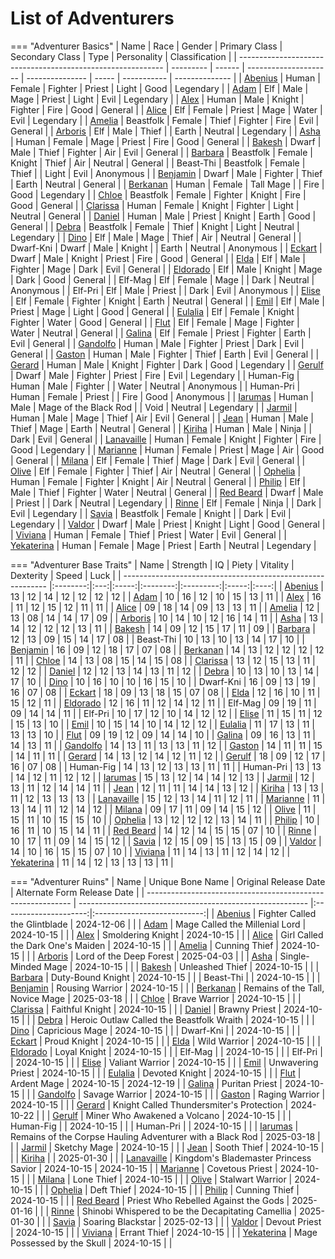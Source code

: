 # List of Adventurers

=== "Adventurer Basics"
    | Name                                                        | Race      | Gender | Primary Class         | Secondary Class | Type  | Personality | Classification |
    | ----------------------------------------------------------- | --------- | ------ | --------------------- | --------------- | ----- | ----------- | -------------- |
    | [Abenius](./legendary-adventurers/details/Abenius.md)       | Human     | Female | Fighter               | Priest          | Light | Good        | Legendary      |
    | [Adam](./legendary-adventurers/details/Adam.md)             | Elf       | Male   | Mage                  | Priest          | Light | Evil        | Legendary      |
    | [Alex](./general-adventurers/details/Alex.md)               | Human     | Male   | Knight                | Fighter         | Fire  | Good        | General        |
    | [Alice](./legendary-adventurers/details/Alice.md)           | Elf       | Female | Priest                | Mage            | Water | Evil        | Legendary      |
    | [Amelia](./general-adventurers/details/Amelia.md)           | Beastfolk | Female | Thief                 | Fighter         | Fire  | Evil        | General        |
    | [Arboris](./legendary-adventurers/details/Arboris.md)       | Elf       | Male   | Thief                 |                 | Earth | Neutral     | Legendary      |
    | [Asha](./general-adventurers/details/Asha.md)               | Human     | Female | Mage                  | Priest          | Fire  | Good        | General        |
    | [Bakesh](./general-adventurers/details/Bakesh.md)           | Dwarf     | Male   | Thief                 | Fighter         | Air   | Evil        | General        |
    | [Barbara](./general-adventurers/details/Barbara.md)         | Beastfolk | Female | Knight                | Thief           | Air   | Neutral     | General        |
    | Beast-Thi                                                   | Beastfolk | Female | Thief                 |                 | Light | Evil        | Anonymous      |
    | [Benjamin](./general-adventurers/details/Benjamin.md)       | Dwarf     | Male   | Fighter               | Thief           | Earth | Neutral     | General        |
    | [Berkanan](./legendary-adventurers/details/Berkanan.md)     | Human     | Female | Tall Mage             |                 | Fire  | Good        | Legendary      |
    | [Chloe](./general-adventurers/details/Chloe.md)             | Beastfolk | Female | Fighter               | Knight          | Fire  | Good        | General        |
    | [Clarissa](./general-adventurers/details/Clarissa.md)       | Human     | Female | Knight                | Fighter         | Light | Neutral     | General        |
    | [Daniel](./general-adventurers/details/Daniel.md)           | Human     | Male   | Priest                | Knight          | Earth | Good        | General        |
    | [Debra](./legendary-adventurers/details/Debra.md)           | Beastfolk | Female | Thief                 | Knight          | Light | Neutral     | Legendary      |
    | [Dino](./general-adventurers/details/Dino.md)               | Elf       | Male   | Mage                  | Thief           | Air   | Neutral     | General        |
    | Dwarf-Kni                                                   | Dwarf     | Male   | Knight                |                 | Earth | Neutral     | Anonymous      |
    | [Eckart](./general-adventurers/details/Eckart.md)           | Dwarf     | Male   | Knight                | Priest          | Fire  | Good        | General        |
    | [Elda](./general-adventurers/details/Elda.md)               | Elf       | Male   | Fighter               | Mage            | Dark  | Evil        | General        |
    | [Eldorado](./general-adventurers/details/Eldorado.md)       | Elf       | Male   | Knight                | Mage            | Dark  | Good        | General        |
    | Elf-Mag                                                     | Elf       | Female | Mage                  |                 | Dark  | Neutral     | Anonymous      |
    | Elf-Pri                                                     | Elf       | Male   | Priest                |                 | Dark  | Evil        | Anonymous      |
    | [Elise](./general-adventurers/details/Elise.md)             | Elf       | Female | Fighter               | Knight          | Earth | Neutral     | General        |
    | [Emil](./general-adventurers/details/Emil.md)               | Elf       | Male   | Priest                | Mage            | Light | Good        | General        |
    | [Eulalia](./general-adventurers/details/Eulalia.md)         | Elf       | Female | Knight                | Fighter         | Water | Good        | General        |
    | [Flut](./general-adventurers/details/Flut.md)               | Elf       | Female | Mage                  | Fighter         | Water | Neutral     | General        |
    | [Galina](./general-adventurers/details/Galina.md)           | Elf       | Female | Priest                | Fighter         | Earth | Evil        | General        |
    | [Gandolfo](./general-adventurers/details/Gandolfo.md)       | Human     | Male   | Fighter               | Priest          | Dark  | Evil        | General        |
    | [Gaston](./general-adventurers/details/Gaston.md)           | Human     | Male   | Fighter               | Thief           | Earth | Evil        | General        |
    | [Gerard](./legendary-adventurers/details/Gerard.md)         | Human     | Male   | Knight                | Fighter         | Dark  | Good        | Legendary      |
    | [Gerulf](./legendary-adventurers/details/Gerulf.md)         | Dwarf     | Male   | Fighter               | Priest          | Fire  | Evil        | Legendary      |
    | Human-Fig                                                   | Human     | Male   | Fighter               |                 | Water | Neutral     | Anonymous      |
    | Human-Pri                                                   | Human     | Female | Priest                |                 | Fire  | Good        | Anonymous      |
    | [Iarumas](./legendary-adventurers/details/Iarumas.md)       | Human     | Male   | Mage of the Black Rod |                 | Void  | Neutral     | Legendary      |
    | [Jarmil](./general-adventurers/details/Jarmil.md)           | Human     | Male   | Mage                  | Thief           | Air   | Evil        | General        |
    | [Jean](./general-adventurers/details/Jean.md)               | Human     | Male   | Thief                 | Mage            | Earth | Neutral     | General        |
    | [Kiriha](./general-adventurers/details/Kiriha.md)           | Human     | Male   | Ninja                 |                 | Dark  | Evil        | General        |
    | [Lanavaille](./legendary-adventurers/details/Lanavaille.md) | Human     | Female | Knight                | Fighter         | Fire  | Good        | Legendary      |
    | [Marianne](./general-adventurers/details/Marianne.md)       | Human     | Female | Priest                | Mage            | Air   | Good        | General        |
    | [Milana](./general-adventurers/details/Milana.md)           | Elf       | Female | Thief                 | Mage            | Dark  | Evil        | General        |
    | [Olive](./general-adventurers/details/Olive.md)             | Elf       | Female | Fighter               | Thief           | Air   | Neutral     | General        |
    | [Ophelia](./general-adventurers/details/Ophelia.md)         | Human     | Female | Fighter               | Knight          | Air   | Neutral     | General        |
    | [Philip](./general-adventurers/details/Philip.md)           | Elf       | Male   | Thief                 | Fighter         | Water | Neutral     | General        |
    | [Red Beard](./legendary-adventurers/details/Red-Beard.md)   | Dwarf     | Male   | Priest                |                 | Dark  | Neutral     | Legendary      |
    | [Rinne](./legendary-adventurers/details/Rinne.md)           | Elf       | Female | Ninja                 |                 | Dark  | Evil        | Legendary      |
    | [Savia](./legendary-adventurers/details/Savia.md)           | Beastfolk | Female | Knight                |                 | Dark  | Evil        | Legendary      |
    | [Valdor](./general-adventurers/details/Valdor.md)           | Dwarf     | Male   | Priest                | Knight          | Light | Good        | General        |
    | [Viviana](./general-adventurers/details/Viviana.md)         | Human     | Female | Thief                 | Priest          | Water | Evil        | General        |
    | [Yekaterina](./legendary-adventurers/details/Yekaterina.md) | Human     | Female | Mage                  | Priest          | Earth | Neutral     | Legendary      |

=== "Adventurer Base Traits"
    | Name                                                        | Strength |  IQ | Piety | Vitality | Dexterity | Speed | Luck |
    | ----------------------------------------------------------- |:--------:|:---:|:-----:|:--------:|:---------:|:-----:|:----:|
    | [Abenius](./legendary-adventurers/details/Abenius.md)       |    13    |  12 |   14  |    12    |     12    |   12  |  12  |
    | [Adam](./legendary-adventurers/details/Adam.md)             |    10    |  16 |   12  |    10    |     15    |   13  |  11  |
    | [Alex](./general-adventurers/details/Alex.md)               |    16    |  11 |   12  |    15    |     12    |   11  |  11  |
    | [Alice](./legendary-adventurers/details/Alice.md)           |    09    |  18 |   14  |    09    |     13    |   13  |  11  |
    | [Amelia](./general-adventurers/details/Amelia.md)           |    12    |  13 |   08  |    14    |     14    |   17  |  09  |
    | [Arboris](./legendary-adventurers/details/Arboris.md)       |    10    |  14 |   10  |    12    |     16    |   14  |  11  |
    | [Asha](./general-adventurers/details/Asha.md)               |    13    |  14 |   12  |    12    |     12    |   13  |  11  |
    | [Bakesh](./general-adventurers/details/Bakesh.md)           |    14    |  09 |   12  |    15    |     17    |   11  |  09  |
    | [Barbara](./general-adventurers/details/Barbara.md)         |    12    |  13 |   09  |    15    |     14    |   17  |  08  |
    | Beast-Thi                                                   |    10    |  13 |   10  |    13    |     14    |   17  |  10  |
    | [Benjamin](./general-adventurers/details/Benjamin.md)       |    16    |  09 |   12  |    18    |     17    |   07  |  08  |
    | [Berkanan](./legendary-adventurers/details/Berkanan.md)     |    14    |  13 |   12  |    12    |     12    |   12  |  11  |
    | [Chloe](./general-adventurers/details/Chloe.md)             |    14    |  13 |   08  |    15    |     14    |   15  |  08  |
    | [Clarissa](./general-adventurers/details/Clarissa.md)       |    13    |  12 |   15  |    13    |     11    |   12  |  12  |
    | [Daniel](./general-adventurers/details/Daniel.md)           |    12    |  12 |   13  |    14    |     13    |   11  |  12  |
    | [Debra](./legendary-adventurers/details/Debra.md)           |    10    |  13 |   10  |    13    |     14    |   17  |  10  |
    | [Dino](./general-adventurers/details/Dino.md)               |    10    |  16 |   10  |    10    |     16    |   15  |  10  |
    | Dwarf-Kni                                                   |    16    |  09 |   13  |    19    |     16    |   07  |  08  |
    | [Eckart](./general-adventurers/details/Eckart.md)           |    18    |  09 |   13  |    18    |     15    |   07  |  08  |
    | [Elda](./general-adventurers/details/Elda.md)               |    12    |  16 |   10  |    11    |     15    |   12  |  11  |
    | [Eldorado](./general-adventurers/details/Eldorado.md)       |    12    |  16 |   11  |    12    |     14    |   12  |  11  |
    | Elf-Mag                                                     |    09    |  19 |   11  |    09    |     14    |   14  |  11  |
    | Elf-Pri                                                     |    10    |  17 |   12  |    10    |     14    |   12  |  12  |
    | [Elise](./general-adventurers/details/Elise.md)             |    11    |  15 |   11  |    12    |     15    |   13  |  10  |
    | [Emil](./general-adventurers/details/Emil.md)               |    10    |  15 |   14  |    10    |     14    |   12  |  12  |
    | [Eulalia](./general-adventurers/details/Eulalia.md)         |    11    |  17 |   13  |    11    |     13    |   13  |  10  |
    | [Flut](./general-adventurers/details/Flut.md)               |    09    |  19 |   12  |    09    |     14    |   14  |  10  |
    | [Galina](./general-adventurers/details/Galina.md)           |    09    |  16 |   13  |    11    |     14    |   13  |  11  |
    | [Gandolfo](./general-adventurers/details/Gandolfo.md)       |    14    |  13 |   11  |    13    |     13    |   11  |  12  |
    | [Gaston](./general-adventurers/details/Gaston.md)           |    14    |  11 |   11  |    15    |     14    |   11  |  11  |
    | [Gerard](./legendary-adventurers/details/Gerard.md)         |    14    |  13 |   12  |    14    |     12    |   11  |  12  |
    | [Gerulf](./legendary-adventurers/details/Gerulf.md)         |    18    |  09 |   12  |    17    |     16    |   07  |  08  |
    | Human-Fig                                                   |    14    |  13 |   12  |    13    |     13    |   11  |  11  |
    | Human-Pri                                                   |    13    |  13 |   14  |    12    |     11    |   12  |  12  |
    | [Iarumas](./legendary-adventurers/details/Iarumas.md)       |    15    |  13 |   12  |    14    |     14    |   12  |  13  |
    | [Jarmil](./general-adventurers/details/Jarmil.md)           |    12    |  13 |   11  |    12    |     14    |   14  |  11  |
    | [Jean](./general-adventurers/details/Jean.md)               |    12    |  11 |   11  |    14    |     14    |   13  |  12  |
    | [Kiriha](./general-adventurers/details/Kiriha.md)           |    13    |  13 |   11  |    12    |     13    |   13  |  13  |
    | [Lanavaille](./legendary-adventurers/details/Lanavaille.md) |    15    |  12 |   13  |    14    |     11    |   12  |  11  |
    | [Marianne](./general-adventurers/details/Marianne.md)       |    11    |  13 |   14  |    11    |     12    |   14  |  12  |
    | [Milana](./general-adventurers/details/Milana.md)           |    09    |  17 |   11  |    09    |     14    |   15  |  12  |
    | [Olive](./general-adventurers/details/Olive.md)             |    11    |  15 |   11  |    10    |     15    |   15  |  10  |
    | [Ophelia](./general-adventurers/details/Ophelia.md)         |    13    |  12 |   12  |    12    |     13    |   14  |  11  |
    | [Philip](./general-adventurers/details/Philip.md)           |    10    |  16 |   11  |    10    |     15    |   14  |  11  |
    | [Red Beard](./legendary-adventurers/details/Red-Beard.md)   |    14    |  12 |   14  |    15    |     15    |   07  |  10  |
    | [Rinne](./legendary-adventurers/details/Rinne.md)           |    10    |  17 |   11  |    09    |     14    |   15  |  12  |
    | [Savia](./legendary-adventurers/details/Savia.md)           |    12    |  15 |   09  |    15    |     13    |   15  |  09  |
    | [Valdor](./general-adventurers/details/Valdor.md)           |    14    |  10 |   16  |    15    |     15    |   07  |  10  |
    | [Viviana](./general-adventurers/details/Viviana.md)         |    11    |  14 |   13  |    11    |     12    |   14  |  12  |
    | [Yekaterina](./legendary-adventurers/details/Yekaterina.md) |    11    |  14 |   12  |    13    |     13    |   13  |  11  |

=== "Adventurer Ruins"
    | Name                                                        | Unique Bone Name                                          | Original Release Date | Alternate Form Release Date |
    | ----------------------------------------------------------- | --------------------------------------------------------- |:---------------------:|:---------------------------:|
    | [Abenius](./legendary-adventurers/details/Abenius.md)       | Fighter Called the Glintblade                             |       2024-12-06      |                             |
    | [Adam](./legendary-adventurers/details/Adam.md)             | Mage Called the Millenial Lord                            |       2024-10-15      |                             |
    | [Alex](./general-adventurers/details/Alex.md)               | Smoldering Knight                                         |       2024-10-15      |                             |
    | [Alice](./legendary-adventurers/details/Alice.md)           | Girl Called the Dark One's Maiden                         |       2024-10-15      |                             |
    | [Amelia](./general-adventurers/details/Amelia.md)           | Cunning Thief                                             |       2024-10-15      |                             |
    | [Arboris](./legendary-adventurers/details/Arboris.md)       | Lord of the Deep Forest                                   |       2025-04-03      |                             |
    | [Asha](./general-adventurers/details/Asha.md)               | Single-Minded Mage                                        |       2024-10-15      |                             |
    | [Bakesh](./general-adventurers/details/Bakesh.md)           | Unleashed Thief                                           |       2024-10-15      |                             |
    | [Barbara](./general-adventurers/details/Barbara.md)         | Duty-Bound Knight                                         |       2024-10-15      |                             |
    | Beast-Thi                                                   |                                                           |       2024-10-15      |                             |
    | [Benjamin](./general-adventurers/details/Benjamin.md)       | Rousing Warrior                                           |       2024-10-15      |                             |
    | [Berkanan](./legendary-adventurers/details/Berkanan.md)     | Remains of the Tall, Novice Mage                          |       2025-03-18      |                             |
    | [Chloe](./general-adventurers/details/Chloe.md)             | Brave Warrior                                             |       2024-10-15      |                             |
    | [Clarissa](./general-adventurers/details/Clarissa.md)       | Faithful Knight                                           |       2024-10-15      |                             |
    | [Daniel](./general-adventurers/details/Daniel.md)           | Brawny Priest                                             |       2024-10-15      |                             |
    | [Debra](./legendary-adventurers/details/Debra.md)           | Heroic Outlaw Called the Beastfolk Wraith                 |       2024-10-15      |                             |
    | [Dino](./general-adventurers/details/Dino.md)               | Capricious Mage                                           |       2024-10-15      |                             |
    | Dwarf-Kni                                                   |                                                           |       2024-10-15      |                             |
    | [Eckart](./general-adventurers/details/Eckart.md)           | Proud Knight                                              |       2024-10-15      |                             |
    | [Elda](./general-adventurers/details/Elda.md)               | Wild Warrior                                              |       2024-10-15      |                             |
    | [Eldorado](./general-adventurers/details/Eldorado.md)       | Loyal Knight                                              |       2024-10-15      |                             |
    | Elf-Mag                                                     |                                                           |       2024-10-15      |                             |
    | Elf-Pri                                                     |                                                           |       2024-10-15      |                             |
    | [Elise](./general-adventurers/details/Elise.md)             | Valiant Warrior                                           |       2024-10-15      |                             |
    | [Emil](./general-adventurers/details/Emil.md)               | Unwavering Priest                                         |       2024-10-15      |                             |
    | [Eulalia](./general-adventurers/details/Eulalia.md)         | Devoted Knight                                            |       2024-10-15      |                             |
    | [Flut](./general-adventurers/details/Flut.md)               | Ardent Mage                                               |       2024-10-15      |          2024-12-19         |
    | [Galina](./general-adventurers/details/Galina.md)           | Puritan Priest                                            |       2024-10-15      |                             |
    | [Gandolfo](./general-adventurers/details/Gandolfo.md)       | Savage Warrior                                            |       2024-10-15      |                             |
    | [Gaston](./general-adventurers/details/Gaston.md)           | Raging Warrior                                            |       2024-10-15      |                             |
    | [Gerard](./legendary-adventurers/details/Gerard.md)         | Knight Called Thundersmiter's Protection                  |       2024-10-22      |                             |
    | [Gerulf](./legendary-adventurers/details/Gerulf.md)         | Miner Who Awakened a Volcano                              |       2024-10-15      |                             |
    | Human-Fig                                                   |                                                           |       2024-10-15      |                             |
    | Human-Pri                                                   |                                                           |       2024-10-15      |                             |
    | [Iarumas](./legendary-adventurers/details/Iarumas.md)       | Remains of the Corpse Hauling Adventurer with a Black Rod |       2025-03-18      |                             |
    | [Jarmil](./general-adventurers/details/Jarmil.md)           | Sketchy Mage                                              |       2024-10-15      |                             |
    | [Jean](./general-adventurers/details/Jean.md)               | Sooth Thief                                               |       2024-10-15      |                             |
    | [Kiriha](./general-adventurers/details/Kiriha.md)           |                                                           |       2025-01-30      |                             |
    | [Lanavaille](./legendary-adventurers/details/Lanavaille.md) | Kingdom's Blademaster Princess Savior                     |       2024-10-15      |          2024-10-15         |
    | [Marianne](./general-adventurers/details/Marianne.md)       | Covetous Priest                                           |       2024-10-15      |                             |
    | [Milana](./general-adventurers/details/Milana.md)           | Lone Thief                                                |       2024-10-15      |                             |
    | [Olive](./general-adventurers/details/Olive.md)             | Stalwart Warrior                                          |       2024-10-15      |                             |
    | [Ophelia](./general-adventurers/details/Ophelia.md)         | Deft Thief                                                |       2024-10-15      |                             |
    | [Philip](./general-adventurers/details/Philip.md)           | Cunning Thief                                             |       2024-10-15      |                             |
    | [Red Beard](./legendary-adventurers/details/Red-Beard.md)   | Priest Who Rebelled Against the Gods                      |       2025-01-16      |                             |
    | [Rinne](./legendary-adventurers/details/Rinne.md)           | Shinobi Whispered to be the Decapitating Camellia         |       2025-01-30      |                             |
    | [Savia](./legendary-adventurers/details/Savia.md)           | Soaring Blackstar                                         |       2025-02-13      |                             |
    | [Valdor](./general-adventurers/details/Valdor.md)           | Devout Priest                                             |       2024-10-15      |                             |
    | [Viviana](./general-adventurers/details/Viviana.md)         | Errant Thief                                              |       2024-10-15      |                             |
    | [Yekaterina](./legendary-adventurers/details/Yekaterina.md) | Mage Possessed by the Skull                               |       2024-10-15      |                             |

